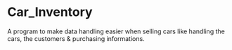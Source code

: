 # Car_Inventory
A program to make data handling easier when selling cars like handling the cars, the customers & purchasing informations.
